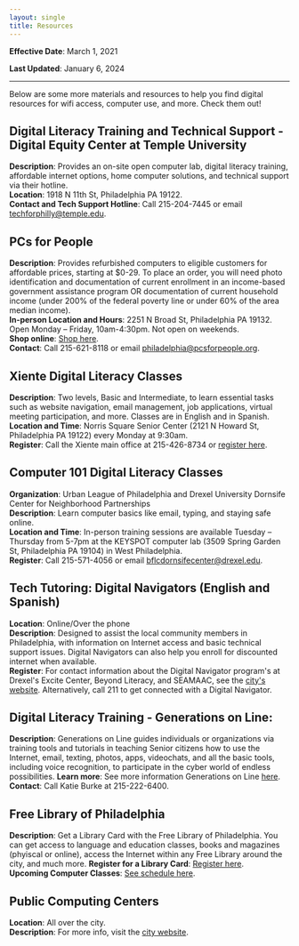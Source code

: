 ```yaml
---
layout: single
title: Resources
---
```


**Effective Date**: March 1, 2021

**Last Updated**: January 6, 2024

*******
Below are some more materials and resources to help you find digital resources for wifi access, computer use, and more. Check them out!

## Digital Literacy Training and Technical Support - Digital Equity Center at Temple University
**Description**: Provides an on-site open computer lab, digital literacy training, affordable internet options, home computer solutions, and technical support via their hotline.  
**Location**: 1918 N 11th St, Philadelphia PA 19122.  
**Contact and Tech Support Hotline**: Call 215-204-7445 or email techforphilly@temple.edu. 

## PCs for People
**Description**: Provides refurbished computers to eligible customers for affordable prices, starting at $0-29. To place an order, you will need photo identification and documentation of current enrollment in an income-based government assistance program OR documentation of current household income (under 200% of the federal poverty line or under 60% of the area median income).  
**In-person Location and Hours**: 2251 N Broad St, Philadelphia PA 19132. Open Monday – Friday, 10am-4:30pm. Not open on weekends.  
**Shop online**: [Shop here](https://pcsrefurbished.com/sales/salesHome).  
**Contact**: Call 215-621-8118 or email philadelphia@pcsforpeople.org.   

## Xiente Digital Literacy Classes
**Description**: Two levels, Basic and Intermediate, to learn essential tasks such as website navigation, email management, job applications, virtual meeting participation, and more. Classes are in English and in Spanish.  
**Location and Time**: Norris Square Senior Center (2121 N Howard St, Philadelphia PA 19122) every Monday at 9:30am.  
**Register**: Call the Xiente main office at 215-426-8734 or [register here](https://xiente.jotform.com/223381334958058).  

## Computer 101 Digital Literacy Classes
**Organization**: Urban League of Philadelphia and Drexel University Dornsife Center for Neighborhood Partnerships  
**Description**: Learn computer basics like email, typing, and staying safe online.  
**Location and Time**: In-person training sessions are available Tuesday – Thursday from 5-7pm at the KEYSPOT computer lab (3509 Spring Garden St, Philadelphia PA 19104) in West Philadelphia.  
**Register**: Call 215-571-4056 or email bflcdornsifecenter@drexel.edu.  

## Tech Tutoring: Digital Navigators (English and Spanish)  
**Location**: Online/Over the phone  
**Description**: Designed to assist the local community members in Philadelphia, with information on Internet access and basic technical support issues. Digital Navigators can also help you enroll for discounted internet when available.  
**Register**: For contact information about the Digital Navigator program's at Drexel's Excite Center, Beyond Literacy, and SEAMAAC, see the [city's website](https://www.phila.gov/2020-06-23-call-a-digital-navigator-today/). Alternatively, call 211 to get connected with a Digital Navigator.  
  
## Digital Literacy Training - Generations on Line:     
**Description**: Generations on Line guides individuals or organizations via training tools and tutorials in teaching Senior citizens how to use the Internet, email, texting, photos, apps, videochats, and all the basic tools, including voice recognition, to participate in the cyber world of endless possibilities.
**Learn more**: See more information Generations on Line [here](https://www.generationsonline.com/).  
**Contact**: Call Katie Burke at 215-222-6400.

## Free Library of Philadelphia  
**Description**: Get a Library Card with the Free Library of Philadelphia. You can get access to language and education classes, books and magazines (phyiscal or online), access the Internet within any Free Library around the city, and much more.
**Register for a Library Card**: [Register here](http://www.freelibrary.org/MyResearch/register).  
**Upcoming Computer Classes**: [See schedule here](https://libwww.freelibrary.org/calendar/?type=computer-classes).  

## Public Computing Centers
**Location**: All over the city.  
**Description**: For more info, visit the [city website](https://www.phila.gov/2022-02-18-public-computing-center-in-west-philadelphia-is-a-model-for-digital-equity-and-literacy/).  
